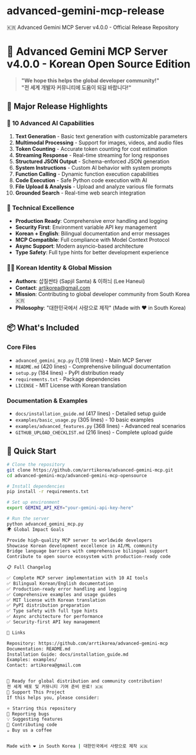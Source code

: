# advanced-gemini-mcp-release
🇰🇷 Advanced Gemini MCP Server v4.0.0 - Official Release Repository
# 🚀 Advanced Gemini MCP Server v4.0.0 - Korean Open Source Edition

> **"We hope this helps the global developer community!"**  
> **"전 세계 개발자 커뮤니티에 도움이 되길 바랍니다!"**

## 🎯 Major Release Highlights

### 🤖 **10 Advanced AI Capabilities**
1. **Text Generation** - Basic text generation with customizable parameters
2. **Multimodal Processing** - Support for images, videos, and audio files  
3. **Token Counting** - Accurate token counting for cost estimation
4. **Streaming Response** - Real-time streaming for long responses
5. **Structured JSON Output** - Schema-enforced JSON generation
6. **System Instructions** - Custom AI behavior with system prompts
7. **Function Calling** - Dynamic function execution capabilities
8. **Code Execution** - Safe Python code execution with AI
9. **File Upload & Analysis** - Upload and analyze various file formats
10. **Grounded Search** - Real-time web search integration

### 🔧 **Technical Excellence**
- **Production Ready**: Comprehensive error handling and logging
- **Security First**: Environment variable API key management  
- **Korean + English**: Bilingual documentation and error messages
- **MCP Compatible**: Full compliance with Model Context Protocol
- **Async Support**: Modern asyncio-based architecture
- **Type Safety**: Full type hints for better development experience

### 👨‍💻 **Korean Identity & Global Mission**
- **Authors**: 삽질싼타 (Sapjil Santa) & 이하늬 (Lee Haneui)
- **Contact**: artikorea@gmail.com
- **Mission**: Contributing to global developer community from South Korea 🇰🇷
- **Philosophy**: "대한민국에서 사랑으로 제작" (Made with ❤️ in South Korea)

## 📦 **What's Included**

### **Core Files**
- `advanced_gemini_mcp.py` (1,018 lines) - Main MCP Server
- `README.md` (420 lines) - Comprehensive bilingual documentation  
- `setup.py` (184 lines) - PyPI distribution ready
- `requirements.txt` - Package dependencies
- `LICENSE` - MIT License with Korean translation

### **Documentation & Examples**  
- `docs/installation_guide.md` (417 lines) - Detailed setup guide
- `examples/basic_usage.py` (305 lines) - 10 basic examples
- `examples/advanced_features.py` (368 lines) - Advanced real scenarios
- `GITHUB_UPLOAD_CHECKLIST.md` (216 lines) - Complete upload guide

## 🚀 **Quick Start**
```bash
# Clone the repository
git clone https://github.com/arrtikorea/advanced-gemini-mcp.git
cd advanced-gemini-mcp/advanced-gemini-mcp-opensource

# Install dependencies
pip install -r requirements.txt

# Set up environment
export GEMINI_API_KEY="your-gemini-api-key-here"

# Run the server
python advanced_gemini_mcp.py
🌍 Global Impact Goals

Provide high-quality MCP server to worldwide developers
Showcase Korean development excellence in AI/ML community
Bridge language barriers with comprehensive bilingual support
Contribute to open source ecosystem with production-ready code

📋 Full Changelog

✅ Complete MCP server implementation with 10 AI tools
✅ Bilingual Korean/English documentation
✅ Production-ready error handling and logging
✅ Comprehensive examples and usage guides
✅ MIT license with Korean translation
✅ PyPI distribution preparation
✅ Type safety with full type hints
✅ Async architecture for performance
✅ Security-first API key management

🔗 Links

Repository: https://github.com/arrtikorea/advanced-gemini-mcp
Documentation: README.md
Installation Guide: docs/installation_guide.md
Examples: examples/
Contact: artikorea@gmail.com


🌟 Ready for global distribution and community contribution!
전 세계 배포 및 커뮤니티 기여 준비 완료! 🇰🇷
💝 Support This Project
If this helps you, please consider:

⭐ Starring this repository
🐛 Reporting bugs
💡 Suggesting features
🔀 Contributing code
☕ Buy us a coffee


Made with ❤️ in South Korea | 대한민국에서 사랑으로 제작 🇰🇷
